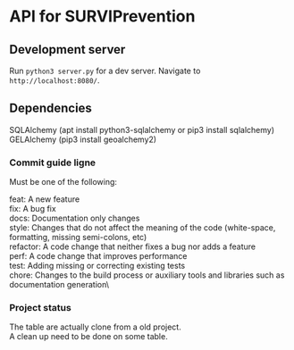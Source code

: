 # API for SURVIPrevention

## Development server
Run `python3 server.py` for a dev server. Navigate to `http://localhost:8080/`.

## Dependencies
SQLAlchemy (apt install python3-sqlalchemy or pip3 install sqlalchemy)\
GELAlchemy (pip3 install geoalchemy2)

### Commit guide ligne
Must be one of the following:

feat: A new feature\
fix: A bug fix\
docs: Documentation only changes\
style: Changes that do not affect the meaning of the code (white-space, formatting, missing semi-colons, etc)\
refactor: A code change that neither fixes a bug nor adds a feature\
perf: A code change that improves performance\
test: Adding missing or correcting existing tests\
chore: Changes to the build process or auxiliary tools and libraries such as documentation generation\

### Project status
The table are actually clone from a old project.\
A clean up need to be done on some table.